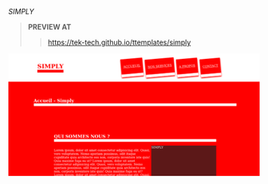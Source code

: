 *SIMPLY*

>**PREVIEW AT**
>><a href='https://tek-tech.github.io/ttemplates/simply'>https://tek-tech.github.io/ttemplates/simply</a>
<div style='display:flex;flex-direction:row;'>
    <div>
       <img src='simply.png'/>
    </div>
</div>

